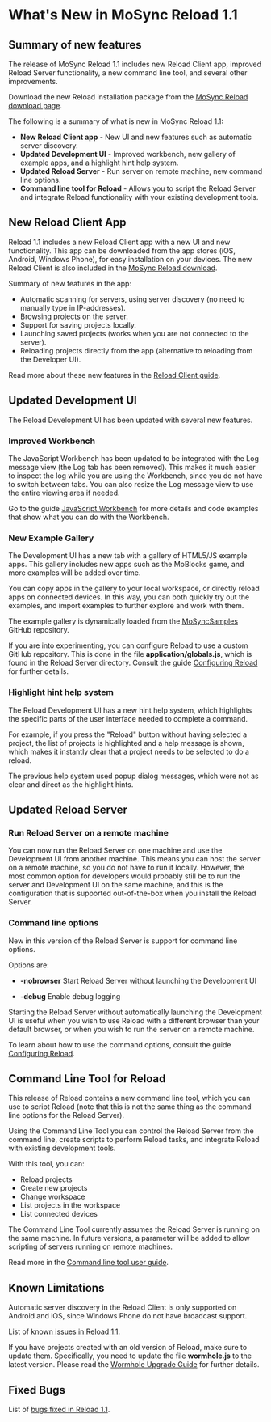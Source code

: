 <!-- <mosyncheadertags>
<meta name="description" content="MoSync Reload 1.1 Release Notes." />
<meta name="keywords" content="mobile development,dev,sdk,ide,apps,mobile,apps,android,ios,iphone,ipad,mobile,open source,application,ide,cross
platform,programming,mosync,,reload,mosync reload,native ui,nativeui" />
<title>What's New in MoSync Reload 1.1</title>
</mosyncheadertags> -->

<style>
.screenshot
{
  width: 240px;
  height: 400px;
}
</style>

# What's New in MoSync Reload 1.1

## Summary of new features

The release of MoSync Reload 1.1  includes new Reload Client app, improved Reload Server functionality, a new command line tool, and several other improvements.

Download the new Reload installation package from the [MoSync Reload download page](http://www.mosync.com/download/reload).

The following is a summary of what is new in MoSync Reload 1.1:

* **New Reload Client app** - New UI and new features such as automatic server discovery.
* **Updated Development UI** - Improved workbench, new gallery of example apps, and a highlight hint help system.
* **Updated Reload Server** - Run server on remote machine, new command line options.
* **Command line tool for Reload** - Allows you to script the Reload Server and integrate Reload functionality with your existing development tools.

## New Reload Client App

Reload 1.1 includes a new Reload Client app with a new UI and new functionality. This app can be downloaded from the app stores (iOS, Android, Windows Phone), for easy installation on your devices. The new Reload Client is also included in the [MoSync Reload download](http://www.mosync.com/download/reload).

Summary of new features in the app:

* Automatic scanning for servers, using server discovery (no need to manually type in IP-addresses).
* Browsing projects on the server.
* Support for saving projects locally.
* Launching saved projects (works when you are not connected to the server).
* Reloading projects directly from the app (alternative to reloading from the Developer UI).

Read more about these new features in the [Reload Client guide](TEMPLATE_DOC_PATH/reload/guides/tools/reload-client-app/index.html).

## Updated Development UI

The Reload Development UI has been updated with several new features.

### Improved Workbench

The JavaScript Workbench has been updated to be integrated with the Log message view (the Log tab has been removed). This makes it much easier to inspect the log while you are using the Workbench, since you do not have to switch between tabs. You can also resize the Log message view to use the entire viewing area if needed.

Go to the guide [JavaScript Workbench](TEMPLATE_DOC_PATH/reload/guides/tools/using-javascript-workbench/index.html) for more details and code examples that show what you can do with the Workbench.

### New Example Gallery

The Development UI has a new tab with a gallery of HTML5/JS example apps. This gallery includes new apps such as the MoBlocks game, and more examples will be added over time.

You can copy apps in the gallery to your local workspace, or directly reload apps on connected devices. In this way, you can both quickly try out the examples, and import examples to further explore and work with them.

The example gallery is dynamically loaded from the [MoSyncSamples](https://github.com/MoSyncSamples) GitHub repository.

If you are into experimenting, you can configure Reload to use a custom GitHub repository. This is done in the file **application/globals.js**, which is found in the Reload Server directory. Consult the guide [Configuring Reload](TEMPLATE_DOC_PATH/reload/guides/tools/configuring-reload/index.html) for further details.

### Highlight hint help system

The Reload Development UI has a new hint help system, which highlights the specific parts of the user interface needed to complete a command.

For example, if you press the "Reload" button without having selected a project, the list of projects is highlighted and a help message is shown, which makes it instantly clear that a project needs to be selected to do a reload.

The previous help system used popup dialog messages, which were not as clear and direct as the highlight hints.

## Updated Reload Server

### Run Reload Server on a remote machine

You can now run the Reload Server on one machine and use the Development UI from another machine. This means you can host the server on a remote machine, so you do not have to run it locally. However, the most common option for developers would probably still be to run the server and Development UI on the same machine, and this is the configuration that is supported out-of-the-box when you install the Reload Server.

### Command line options

New in this version of the Reload Server is support for command line options.

Options are:

* **-nobrowser** Start Reload Server without launching the Development UI

* **-debug** Enable debug logging

Starting the Reload Server without automatically launching the Development UI is useful when you wish to use Reload with a different browser than your default browser, or when you wish to run the server on a remote machine.

To learn about how to use the command options, consult the guide [Configuring Reload](TEMPLATE_DOC_PATH/reload/guides/tools/configuring-reload/index.html).

## Command Line Tool for Reload

This release of Reload contains a new command line tool, which you can use to script Reload (note that this is not the same thing as the command line options for the Reload Server).

Using the Command Line Tool you can control the Reload Server from the command line, create scripts to perform Reload tasks, and integrate Reload with existing development tools.

With this tool, you can:

* Reload projects
* Create new projects
* Change workspace
* List projects in the workspace
* List connected devices

The Command Line Tool currently assumes the Reload Server is running on the same machine. In future versions, a parameter will be added to allow scripting of servers running on remote machines.

Read more in the [Command line tool user guide](TEMPLATE_DOC_PATH/reload/guides/tools/reload-command-line-tool/index.html).

<!-- **TODO: Guide for sublime plugin?** -->

## Known Limitations

Automatic server discovery in the Reload Client is only supported on Android and iOS, since Windows Phone do not have broadcast support.

List of [known issues in Reload 1.1](http://jira.mosync.com/secure/IssueNavigator.jspa?mode=hide&requestId=11220).

If you have projects created with an old version of Reload, make sure to update them. Specifically, you need to update the file <b>wormhole.js</b> to the latest version. Please read the [Wormhole Upgrade Guide](TEMPLATE_DOC_PATH/sdk/js/guides/wormhole/update-wormhole/index.html) for further details.

## Fixed Bugs

List of [bugs fixed in Reload 1.1](http://jira.mosync.com/secure/IssueNavigator.jspa?mode=hide&requestId=11221).
